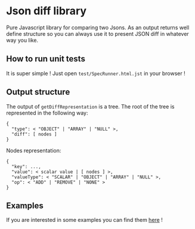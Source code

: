 # Json diff library
Pure Javascript library for comparing two Jsons. As an output returns well define structure so you can always use it to present JSON diff in whatever way you like.

## How to run unit tests
It is super simple ! Just open `test/SpecRunner.html.jst` in your browser !

## Output structure
The output of `getDiffRepresentation` is a tree. The root of the tree is represented in the following way:
```
{
  "type": < "OBJECT" | "ARRAY" | "NULL" >,
  "diff": [ nodes ]
}
```

Nodes representation: 
```
{
  "key": ...,
  "value": < scalar value | [ nodes ] >,
  "valueType": < "SCALAR" | "OBJECT" | "ARRAY" | "NULL" >,
  "op": < "ADD" | "REMOVE" | "NONE" >
}
```

## Examples
If you are interested in some examples you can find them [here](https://github.com/pkafel/json-diff/wiki/Examples) !
